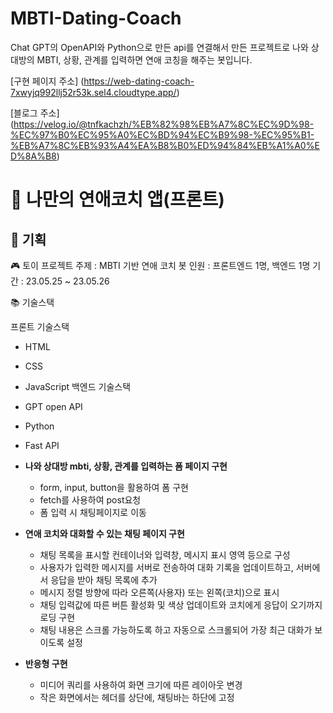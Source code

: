 # MBTI-Dating-Coach
Chat GPT의 OpenAPI와 Python으로 만든 api를 연결해서 만든 프로젝트로 나와 상대방의 MBTI, 상황, 관계를 입력하면 연애 코칭을 해주는 봇입니다.

[구현 페이지 주소] (https://web-dating-coach-7xwyjq992llj52r53k.sel4.cloudtype.app/)

[블로그 주소] (https://velog.io/@tnfkachzh/%EB%82%98%EB%A7%8C%EC%9D%98-%EC%97%B0%EC%95%A0%EC%BD%94%EC%B9%98-%EC%95%B1-%EB%A7%8C%EB%93%A4%EA%B8%B0%ED%94%84%EB%A1%A0%ED%8A%B8)

# 💌 나만의 연애코치 앱(프론트)

## 📝 **기획**

🎮 토이 프로젝트
주제 : MBTI 기반 연애 코치 봇
인원 : 프론트엔드 1명, 백엔드 1명
기간 : 23.05.25 ~ 23.05.26

📚 기술스택

프론트 기술스택
- HTML
- CSS
- JavaScript
백엔드 기술스택
- GPT open API
- Python
- Fast API


- **나와 상대방 mbti, 상황, 관계를 입력하는 폼 페이지 구현**
    - form, input, button을 활용하여 폼 구현
    - fetch를 사용하여 post요청
    - 폼 입력 시 채팅페이지로 이동
    
- **연애 코치와 대화할 수 있는 채팅 페이지 구현**
    - 채팅 목록을 표시할 컨테이너와 입력창, 메시지 표시 영역 등으로 구성
    - 사용자가 입력한 메시지를 서버로 전송하여 대화 기록을 업데이트하고, 서버에서 응답을 받아 채팅 목록에 추가
    - 메시지 정렬 방향에 따라 오른쪽(사용자) 또는 왼쪽(코치)으로 표시
    - 채팅 입력값에 따른 버튼 활성화 및 색상 업데이트와 코치에게 응답이 오기까지 로딩 구현
    - 채팅 내용은 스크롤 가능하도록 하고 자동으로 스크롤되어 가장 최근 대화가 보이도록 설정
    
- **반응형 구현**
    - 미디어 쿼리를 사용하여 화면 크기에 따른 레이아웃 변경
    - 작은 화면에서는 헤더를 상단에, 채팅바는 하단에 고정
